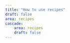 ```yaml
---
title: "How to use recipes"
draft: false
area: recipes
cascade:
    area: recipes
    draft: false
---
```

